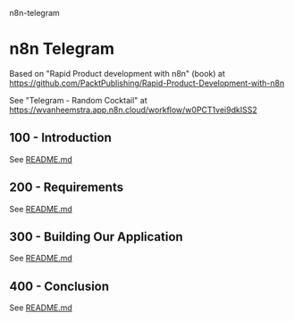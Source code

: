 n8n-telegram
# n8n Telegram

Based on "Rapid Product development with n8n" (book) at https://github.com/PacktPublishing/Rapid-Product-Development-with-n8n

See "Telegram - Random Cocktail" at https://wvanheemstra.app.n8n.cloud/workflow/w0PCT1vei9dkISS2

## 100 - Introduction

See [README.md](./100/README.md)

## 200 - Requirements

See [README.md](./200/README.md)

## 300 - Building Our Application

See [README.md](./300/README.md)

## 400 - Conclusion

See [README.md](./400/README.md)

